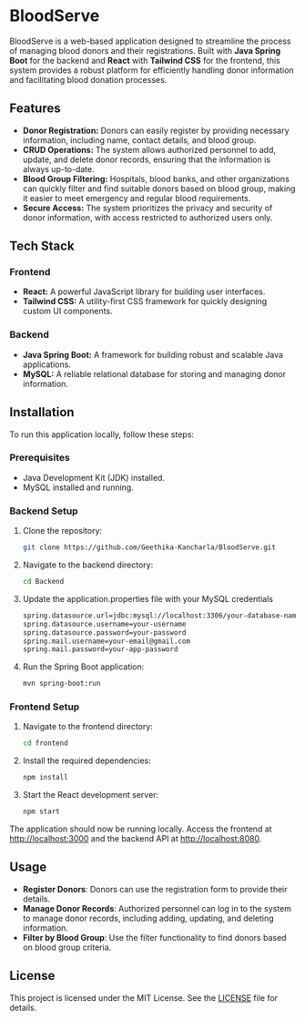 # BloodServe

BloodServe is a web-based application designed to streamline the process of managing blood donors and their registrations. Built with **Java Spring Boot** for the backend and **React** with **Tailwind CSS** for the frontend, this system provides a robust platform for efficiently handling donor information and facilitating blood donation processes.

## Features

- **Donor Registration:** Donors can easily register by providing necessary information, including name, contact details, and blood group.
- **CRUD Operations:** The system allows authorized personnel to add, update, and delete donor records, ensuring that the information is always up-to-date.
- **Blood Group Filtering:** Hospitals, blood banks, and other organizations can quickly filter and find suitable donors based on blood group, making it easier to meet emergency and regular blood requirements.
- **Secure Access:** The system prioritizes the privacy and security of donor information, with access restricted to authorized users only.

## Tech Stack

### Frontend
- **React:** A powerful JavaScript library for building user interfaces.
- **Tailwind CSS:** A utility-first CSS framework for quickly designing custom UI components.

### Backend
- **Java Spring Boot:** A framework for building robust and scalable Java applications.
- **MySQL:** A reliable relational database for storing and managing donor information.

## Installation

To run this application locally, follow these steps:

### Prerequisites

- Java Development Kit (JDK) installed.
- MySQL installed and running.

### Backend Setup

1. Clone the repository:
   ```bash
   git clone https://github.com/Geethika-Kancharla/BloodServe.git

2. Navigate to the backend directory:
   ```bash
   cd Backend

3. Update the application.properties file with your MySQL credentials
   ```bash
   spring.datasource.url=jdbc:mysql://localhost:3306/your-database-name
   spring.datasource.username=your-username
   spring.datasource.password=your-password
   spring.mail.username=your-email@gmail.com
   spring.mail.password=your-app-password
   
4. Run the Spring Boot application:
   ```bash
   mvn spring-boot:run

### Frontend Setup
 
1. Navigate to the frontend directory:
   ```bash
   cd frontend

2. Install the required dependencies:
   ```bash
   npm install
   
3. Start the React development server:
   ```bash
   npm start

The application should now be running locally. Access the frontend at [http://localhost:3000](http://localhost:3000) and the backend API at [http://localhost:8080](http://localhost:8080).

## Usage

- **Register Donors**: Donors can use the registration form to provide their details.
- **Manage Donor Records**: Authorized personnel can log in to the system to manage donor records, including adding, updating, and deleting information.
- **Filter by Blood Group**: Use the filter functionality to find donors based on blood group criteria.


## License

This project is licensed under the MIT License. See the [LICENSE](LICENSE) file for details.

  
